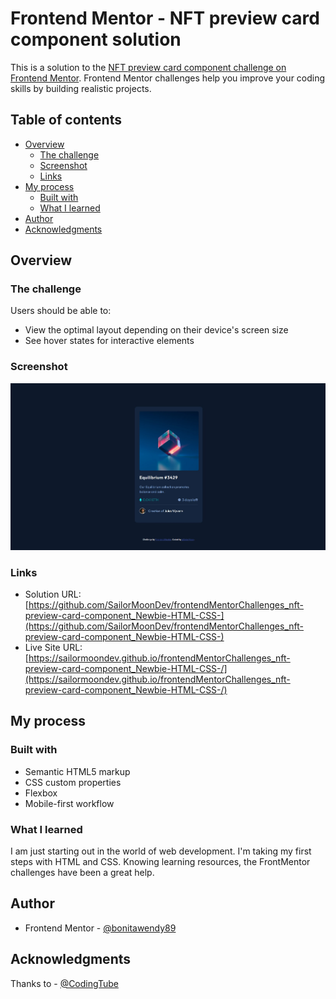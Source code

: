 # Frontend Mentor - NFT preview card component solution

This is a solution to the [NFT preview card component challenge on Frontend Mentor](https://www.frontendmentor.io/challenges/nft-preview-card-component-SbdUL_w0U). Frontend Mentor challenges help you improve your coding skills by building realistic projects.

## Table of contents

- [Overview](#overview)
  - [The challenge](#the-challenge)
  - [Screenshot](#screenshot)
  - [Links](#links)
- [My process](#my-process)
  - [Built with](#built-with)
  - [What I learned](#what-i-learned)
- [Author](#author)
- [Acknowledgments](#acknowledgments)

## Overview

### The challenge

Users should be able to:

- View the optimal layout depending on their device's screen size
- See hover states for interactive elements

### Screenshot

![](./screenshot.jpg)

### Links

- Solution URL: [https://github.com/SailorMoonDev/frontendMentorChallenges_nft-preview-card-component_Newbie-HTML-CSS-](https://github.com/SailorMoonDev/frontendMentorChallenges_nft-preview-card-component_Newbie-HTML-CSS-)
- Live Site URL: [https://sailormoondev.github.io/frontendMentorChallenges_nft-preview-card-component_Newbie-HTML-CSS-/](https://sailormoondev.github.io/frontendMentorChallenges_nft-preview-card-component_Newbie-HTML-CSS-/)

## My process

### Built with

- Semantic HTML5 markup
- CSS custom properties
- Flexbox
- Mobile-first workflow

### What I learned

I am just starting out in the world of web development. I'm taking my first steps with HTML and CSS. Knowing learning resources, the FrontMentor challenges have been a great help.

## Author

- Frontend Mentor - [@bonitawendy89](https://www.frontendmentor.io/profile/bonitawendy89)

## Acknowledgments

Thanks to - [@CodingTube](https://www.youtube.com/@CodingTube)
